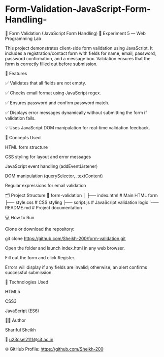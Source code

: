 # Form-Validation-JavaScript-Form-Handling-

📝 Form Validation (JavaScript Form Handling)
📘 Experiment 5 — Web Programming Lab

This project demonstrates client-side form validation using JavaScript.
It includes a registration/contact form with fields for name, email, password, password confirmation, and a message box.
Validation ensures that the form is correctly filled out before submission.

🚀 Features

✅ Validates that all fields are not empty.

✅ Checks email format using JavaScript regex.

✅ Ensures password and confirm password match.

✅ Displays error messages dynamically without submitting the form if validation fails.

💡 Uses JavaScript DOM manipulation for real-time validation feedback.

🧠 Concepts Used

HTML form structure

CSS styling for layout and error messages

JavaScript event handling (addEventListener)

DOM manipulation (querySelector, .textContent)

Regular expressions for email validation

🗂️ Project Structure
📁 form-validation
│
├── index.html       # Main HTML form
├── style.css        # CSS styling
├── script.js        # JavaScript validation logic
└── README.md        # Project documentation

💻 How to Run

Clone or download the repository:

git clone https://github.com/Sheikh-200/form-validation.git


Open the folder and launch index.html in any web browser.

Fill out the form and click Register.

Errors will display if any fields are invalid; otherwise, an alert confirms successful submission.

🧩 Technologies Used

HTML5

CSS3

JavaScript (ES6)

👨‍💻 Author

Shariful Sheikh

📧 u23csel2111@cit.ac.in

🌐 GitHub Profile: https://github.com/Sheikh-200
